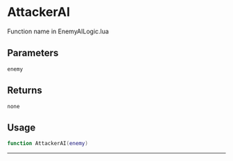 # AttackerAI
Function name in EnemyAILogic.lua
## Parameters
`enemy`
## Returns
`none`
## Usage
```lua
function AttackerAI(enemy)
```
---
